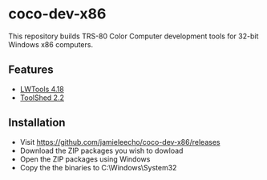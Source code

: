 # coco-dev-x86

This repository builds TRS-80 Color Computer development tools for 32-bit
Windows x86 computers.

## Features
* [LWTools 4.18](http://www.lwtools.ca)
* [ToolShed 2.2](https://sourceforge.net/p/toolshed/wiki/Documentation/)

## Installation
* Visit https://github.com/jamieleecho/coco-dev-x86/releases
* Download the ZIP packages you wish to dowload 
* Open the ZIP packages using Windows
* Copy the the binaries to C:\\Windows\\System32
